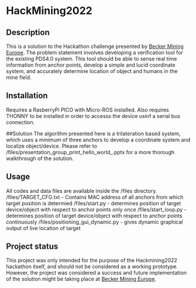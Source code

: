 # HackMining2022


## Description
This is a solution to the Hackathon challenge presented by [Becker Mining Europe](https://www.becker-mining.com/). The problem statement involves developing a verification tool for the existing PDS4.0 system. This tool should be able to sense real time information from anchor points, develop a simple and lucid coordinate system, and accurately determine location of object and humans in the mine field.


## Installation
Requires a RasberryPi PICO with Micro-ROS installed. Also requires THONNY to be installed in order to accesss the device usinf a serial bus connection.

##Solution
The algorithm presented here is a trilateration based system, which uses a minimum of three anchors to develop a coordinate system and localize object/device. Please refer to /files/presentation_group_print_hello_world_.pptx for a more thorough walkthrough of the solution. 

## Usage
All codes and data files are available inside the /files directory.
/files/TARGET_CFG.txt - Contains MAC address of all anchors from which target position is determied
/files/start.py - determines position of target device/object with respect to anchor points only once
/files/start_loop.py - determines position of target device/object with respect to anchor points continuously
/files/positioning_gui_dynamic.py - gives dynamic graphical output of live location of target

## Project status
This project was only intended for the purpose of the Hackmining2022 hackathon itself, and should not be considered as a working prototype. However, the project was considered a success and future implementation of the solution might be taking place at [Becker Mining Europe](https://www.becker-mining.com/).
